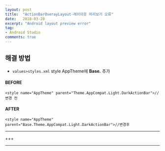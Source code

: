 ```yaml
---
layout: post
title:  "ActionBarOverayLayout-레이아웃 미리보기 오류"
date:   2018-03-28
excerpt: "Android layout preview error"
tag:
- Android Studio
comments: true
---
```


## 해결 방법
* `values>styles.xml` style AppTheme에 **Base.** 추가

#### BEFORE

~~~
<style name="AppTheme" parent="Theme.AppCompat.Light.DarkActionBar">//변경 전
~~~

#### AFTER

~~~
<style name="AppTheme" parent="Base.Theme.AppCompat.Light.DarkActionBar">//변경후
~~~

---
+++
***





